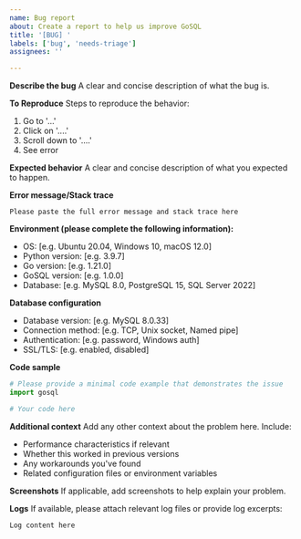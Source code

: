 ```yaml
---
name: Bug report
about: Create a report to help us improve GoSQL
title: '[BUG] '
labels: ['bug', 'needs-triage']
assignees: ''

---
```


**Describe the bug**
A clear and concise description of what the bug is.

**To Reproduce**
Steps to reproduce the behavior:
1. Go to '...'
2. Click on '....'
3. Scroll down to '....'
4. See error

**Expected behavior**
A clear and concise description of what you expected to happen.

**Error message/Stack trace**
```
Please paste the full error message and stack trace here
```

**Environment (please complete the following information):**
 - OS: [e.g. Ubuntu 20.04, Windows 10, macOS 12.0]
 - Python version: [e.g. 3.9.7]
 - Go version: [e.g. 1.21.0]
 - GoSQL version: [e.g. 1.0.0]
 - Database: [e.g. MySQL 8.0, PostgreSQL 15, SQL Server 2022]

**Database configuration**
- Database version: [e.g. MySQL 8.0.33]
- Connection method: [e.g. TCP, Unix socket, Named pipe]
- Authentication: [e.g. password, Windows auth]
- SSL/TLS: [e.g. enabled, disabled]

**Code sample**
```python
# Please provide a minimal code example that demonstrates the issue
import gosql

# Your code here
```

**Additional context**
Add any other context about the problem here. Include:
- Performance characteristics if relevant
- Whether this worked in previous versions
- Any workarounds you've found
- Related configuration files or environment variables

**Screenshots**
If applicable, add screenshots to help explain your problem.

**Logs**
If available, please attach relevant log files or provide log excerpts:
```
Log content here
```
